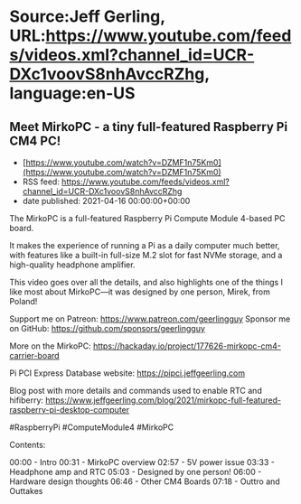 # Source:Jeff Gerling, URL:https://www.youtube.com/feeds/videos.xml?channel_id=UCR-DXc1voovS8nhAvccRZhg, language:en-US

## Meet MirkoPC - a tiny full-featured Raspberry Pi CM4 PC!
 - [https://www.youtube.com/watch?v=DZMF1n75Km0](https://www.youtube.com/watch?v=DZMF1n75Km0)
 - RSS feed: https://www.youtube.com/feeds/videos.xml?channel_id=UCR-DXc1voovS8nhAvccRZhg
 - date published: 2021-04-16 00:00:00+00:00

The MirkoPC is a full-featured Raspberry Pi Compute Module 4-based PC board.

It makes the experience of running a Pi as a daily computer much better, with features like a built-in full-size M.2 slot for fast NVMe storage, and a high-quality headphone amplifier.

This video goes over all the details, and also highlights one of the things I like most about MirkoPC—it was designed by one person, Mirek, from Poland!

Support me on Patreon: https://www.patreon.com/geerlingguy
Sponsor me on GitHub: https://github.com/sponsors/geerlingguy

More on the MirkoPC: https://hackaday.io/project/177626-mirkopc-cm4-carrier-board

Pi PCI Express Database website: https://pipci.jeffgeerling.com

Blog post with more details and commands used to enable RTC and hifiberry: https://www.jeffgeerling.com/blog/2021/mirkopc-full-featured-raspberry-pi-desktop-computer

#RaspberryPi #ComputeModule4 #MirkoPC

Contents:

00:00 - Intro
00:31 - MirkoPC overview
02:57 - 5V power issue
03:33 - Headphone amp and RTC
05:03 - Designed by one person!
06:00 - Hardware design thoughts
06:46 - Other CM4 Boards
07:18 - Outtro and Outtakes

